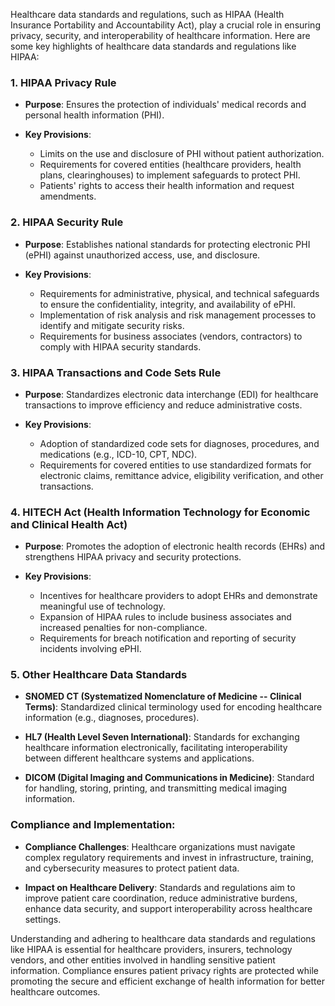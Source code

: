Healthcare data standards and regulations, such as HIPAA (Health Insurance Portability and Accountability Act), play a crucial role in ensuring privacy, security, and interoperability of healthcare information. Here are some key highlights of healthcare data standards and regulations like HIPAA:

### 1. **HIPAA Privacy Rule**

- **Purpose**: Ensures the protection of individuals' medical records and personal health information (PHI).
  
- **Key Provisions**:
  - Limits on the use and disclosure of PHI without patient authorization.
  - Requirements for covered entities (healthcare providers, health plans, clearinghouses) to implement safeguards to protect PHI.
  - Patients' rights to access their health information and request amendments.

### 2. **HIPAA Security Rule**

- **Purpose**: Establishes national standards for protecting electronic PHI (ePHI) against unauthorized access, use, and disclosure.
  
- **Key Provisions**:
  - Requirements for administrative, physical, and technical safeguards to ensure the confidentiality, integrity, and availability of ePHI.
  - Implementation of risk analysis and risk management processes to identify and mitigate security risks.
  - Requirements for business associates (vendors, contractors) to comply with HIPAA security standards.

### 3. **HIPAA Transactions and Code Sets Rule**

- **Purpose**: Standardizes electronic data interchange (EDI) for healthcare transactions to improve efficiency and reduce administrative costs.
  
- **Key Provisions**:
  - Adoption of standardized code sets for diagnoses, procedures, and medications (e.g., ICD-10, CPT, NDC).
  - Requirements for covered entities to use standardized formats for electronic claims, remittance advice, eligibility verification, and other transactions.

### 4. **HITECH Act (Health Information Technology for Economic and Clinical Health Act)**

- **Purpose**: Promotes the adoption of electronic health records (EHRs) and strengthens HIPAA privacy and security protections.
  
- **Key Provisions**:
  - Incentives for healthcare providers to adopt EHRs and demonstrate meaningful use of technology.
  - Expansion of HIPAA rules to include business associates and increased penalties for non-compliance.
  - Requirements for breach notification and reporting of security incidents involving ePHI.

### 5. **Other Healthcare Data Standards**

- **SNOMED CT (Systematized Nomenclature of Medicine -- Clinical Terms)**: Standardized clinical terminology used for encoding healthcare information (e.g., diagnoses, procedures).

- **HL7 (Health Level Seven International)**: Standards for exchanging healthcare information electronically, facilitating interoperability between different healthcare systems and applications.

- **DICOM (Digital Imaging and Communications in Medicine)**: Standard for handling, storing, printing, and transmitting medical imaging information.

### Compliance and Implementation:

- **Compliance Challenges**: Healthcare organizations must navigate complex regulatory requirements and invest in infrastructure, training, and cybersecurity measures to protect patient data.

- **Impact on Healthcare Delivery**: Standards and regulations aim to improve patient care coordination, reduce administrative burdens, enhance data security, and support interoperability across healthcare settings.

Understanding and adhering to healthcare data standards and regulations like HIPAA is essential for healthcare providers, insurers, technology vendors, and other entities involved in handling sensitive patient information. Compliance ensures patient privacy rights are protected while promoting the secure and efficient exchange of health information for better healthcare outcomes.